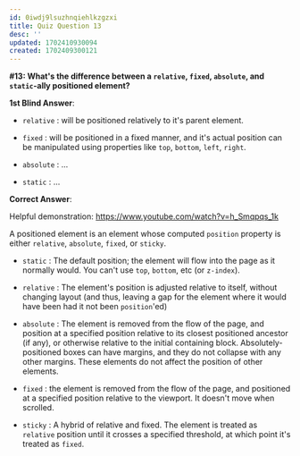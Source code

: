 ```yaml
---
id: 0iwdj9lsuzhnqiehlkzgzxi
title: Quiz Question 13
desc: ''
updated: 1702410930094
created: 1702409300121
---
```

**#13: What's the difference between a `relative`, `fixed`, `absolute`, and `static`-ally positioned element?**

**1st Blind Answer**:
* `relative` : will be positioned relatively to it's parent element.

* `fixed` : will be positioned in a fixed manner, and it's actual position can be manipulated using properties like `top`, `bottom`, `left`, `right`.

* `absolute` : ...

* `static` : ...

**Correct Answer**:

Helpful demonstration:
https://www.youtube.com/watch?v=h_Smqpqs_1k

A positioned element is an element whose computed `position` property is either `relative`, `absolute`, `fixed`, or `sticky`.

* `static` : The default position; the element will flow into the page as it normally would. You can't use `top`, `bottom`, etc (or `z-index`).

* `relative` : The element's position is adjusted relative to itself, without changing layout (and thus, leaving a gap for the element where it would have been had it not been `position`'ed)

* `absolute` : The element is removed from the flow of the page, and position at a specified position relative to its closest positioned ancestor (if any), or otherwise relative to the initial containing block. Absolutely-positioned boxes can have margins, and they do not collapse with any other margins. These elements do not affect the position of other elements.

* `fixed` : the element is removed from the flow of the page, and positioned at a specified position relative to the viewport. It doesn't move when scrolled.

* `sticky` : A hybrid of relative and fixed. The element is treated as `relative` position until it crosses a specified threshold, at which point it's treated as `fixed`.
